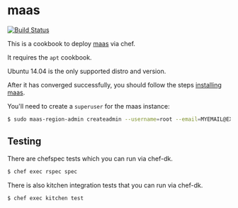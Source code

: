 # maas
[![Build Status](https://travis-ci.org/jjasghar/maas.svg?branch=master)](https://travis-ci.org/jjasghar/maas)

This is a cookbook to deploy [maas](https://maas.ubuntu.com) via chef.

It requires the `apt` cookbook.

Ubuntu 14.04 is the only supported distro and version.

After it has converged successfully, you should follow the steps [installing maas](https://maas.ubuntu.com/docs/install.html).

You'll need to create a `superuser` for the maas instance:
```bash
$ sudo maas-region-admin createadmin --username=root --email=MYEMAIL@EXAMPLE.COM
```

## Testing

There are chefspec tests which you can run via chef-dk.
```bash
$ chef exec rspec spec
```

There is also kitchen integration tests that you can run via chef-dk.
```bash
$ chef exec kitchen test
```
